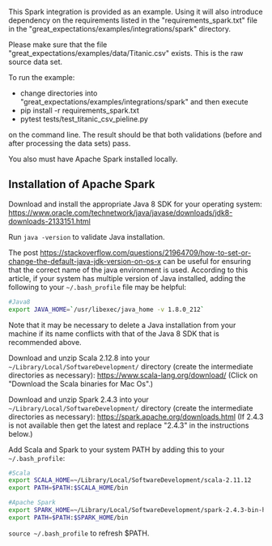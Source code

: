 This Spark integration is provided as an example. Using it will also introduce dependency on the requirements listed in
the "requirements_spark.txt" file in the "great_expectations/examples/integrations/spark" directory.

Please make sure that the file "great_expectations/examples/data/Titanic.csv" exists.  This is the raw source data set.

To run the example:

* change directories into "great_expectations/examples/integrations/spark" and then execute
* pip install -r requirements_spark.txt
* pytest tests/test_titanic_csv_pieline.py

on the command line.  The result should be that both validations (before and after processing the data sets) pass.

You also must have Apache Spark installed locally.


## Installation of Apache Spark

Download and install the appropriate Java 8 SDK for your operating system:
<https://www.oracle.com/technetwork/java/javase/downloads/jdk8-downloads-2133151.html>

Run `java -version` to validate Java installation.

The post <https://stackoverflow.com/questions/21964709/how-to-set-or-change-the-default-java-jdk-version-on-os-x> can be useful for ensuring that the correct name of the java environment is used.  According to this article, if your system has multiple version of Java installed, adding the following to your `~/.bash_profile` file may be helpful:
```sh
#Java8
export JAVA_HOME=`/usr/libexec/java_home -v 1.8.0_212`
```
Note that it may be necessary to delete a Java installation from your machine if its name conflicts with that of the Java 8 SDK that is recommended above.

Download and unzip Scala 2.12.8 into your `~/Library/Local/SoftwareDevelopment/` directory (create the intermediate
directories as necessary): <https://www.scala-lang.org/download/>
(Click on "Download the Scala binaries for Mac Os".)

Download and unzip Spark 2.4.3 into your `~/Library/Local/SoftwareDevelopment/` directory (create the intermediate
directories as necessary): <https://spark.apache.org/downloads.html>
(If 2.4.3 is not available then get the latest and replace "2.4.3" in the instructions below.)

Add Scala and Spark to your system PATH by adding this to your `~/.bash_profile`:
```sh
#Scala
export SCALA_HOME=~/Library/Local/SoftwareDevelopment/scala-2.11.12
export PATH=$PATH:$SCALA_HOME/bin

#Apache Spark
export SPARK_HOME=~/Library/Local/SoftwareDevelopment/spark-2.4.3-bin-hadoop2.7
export PATH=$PATH:$SPARK_HOME/bin
```

`source ~/.bash_profile` to refresh $PATH.

